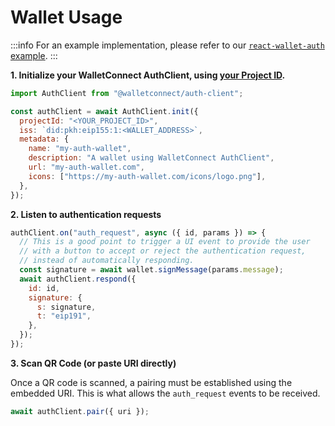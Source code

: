 # Wallet Usage
:::info
For an example implementation, please refer to our [`react-wallet-auth` example](https://github.com/WalletConnect/web-examples/tree/main/wallets/react-wallet-auth).
:::

**1. Initialize your WalletConnect AuthClient, using [your Project ID](../../advanced/relay-server.md).**

```javascript
import AuthClient from "@walletconnect/auth-client";

const authClient = await AuthClient.init({
  projectId: "<YOUR_PROJECT_ID>",
  iss: `did:pkh:eip155:1:<WALLET_ADDRESS>`,
  metadata: {
    name: "my-auth-wallet",
    description: "A wallet using WalletConnect AuthClient",
    url: "my-auth-wallet.com",
    icons: ["https://my-auth-wallet.com/icons/logo.png"],
  },
});
```

**2. Listen to authentication requests**

```javascript
authClient.on("auth_request", async ({ id, params }) => {
  // This is a good point to trigger a UI event to provide the user
  // with a button to accept or reject the authentication request,
  // instead of automatically responding.
  const signature = await wallet.signMessage(params.message);
  await authClient.respond({
    id: id,
    signature: {
      s: signature,
      t: "eip191",
    },
  });
});
```

**3. Scan QR Code (or paste URI directly)**

Once a QR code is scanned, a pairing must be established using the embedded URI.
This is what allows the `auth_request` events to be received.

```javascript
await authClient.pair({ uri });
```
